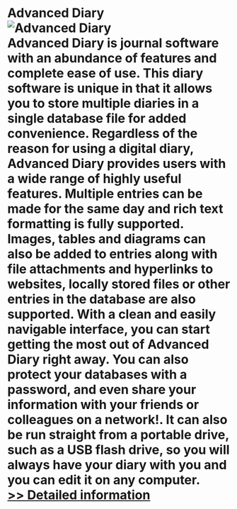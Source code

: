 # Advanced Diary<br />![Advanced Diary](https://mycommerce.akamaized.net/api/pimages/P300930271/BIG/300930271.PNG)<br />Advanced Diary is journal software with an abundance of features and complete ease of use. This diary software is unique in that it allows you to store multiple diaries in a single database file for added convenience. Regardless of the reason for using a digital diary, Advanced Diary provides users with a wide range of highly useful features. Multiple entries can be made for the same day and rich text formatting is fully supported. Images, tables and diagrams can also be added to entries along with file attachments and hyperlinks to websites, locally stored files or other entries in the database are also supported. With a clean and easily navigable interface, you can start getting the most out of Advanced Diary right away. You can also protect your databases with a password, and even share your information with your friends or colleagues on a network!. It can also be run straight from a portable drive, such as a USB flash drive, so you will always have your diary with you and you can edit it on any computer.<br />[>> Detailed information](https://secure.shareit.com/shareit/product.html?productid=300930271&affiliateid=200057808)